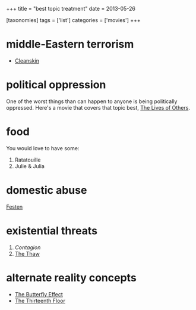 +++
title = "best topic treatment"
date = 2013-05-26

[taxonomies]
tags = ['list']
categories = ['movies']
+++

middle-Eastern terrorism
========================

- [Cleanskin]

political oppression
====================

One of the worst things than can happen to anyone is being politically
oppressed. Here's a movie that covers that topic best,
[The Lives of Others].

food
====

You would love to have some:

1. Ratatouille
2. Julie & Julia

domestic abuse
==============

[Festen]

existential threats
===================

1. *Contagion*
2. [The Thaw]

alternate reality concepts
==========================

- [The Butterfly Effect]
- [The Thirteenth Floor]

[Cleanskin]: http://tshepang.net/cleanskin-2012
[The Lives of Others]: http://tshepang.net/the-lives-of-others-2006
[Festen]: http://tshepang.net/festen-1998
[The Thaw]: http://tshepang.net/the-thaw-2009
[The Butterfly Effect]: http://tshepang.net/the-butterfly-effect-2004
[The Thirteenth Floor]: http://tshepang.net/the-thirteenth-floor-1999
